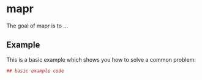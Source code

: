 <!-- README.md is generated from README.Rmd. Please edit that file -->
mapr
====

The goal of mapr is to ...

Example
-------

This is a basic example which shows you how to solve a common problem:

``` r
## basic example code
```
